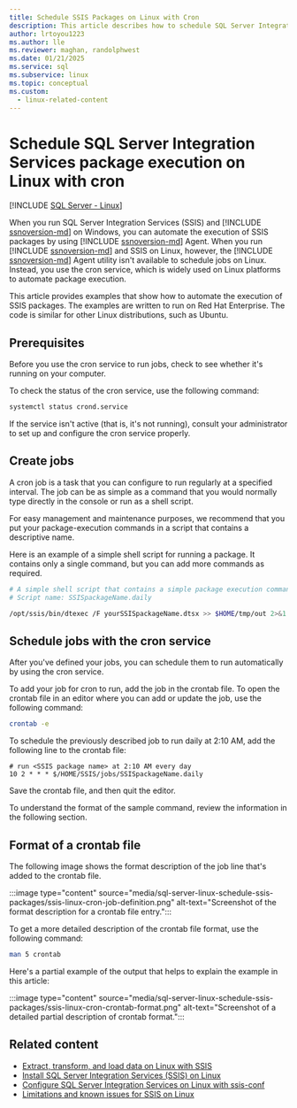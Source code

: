 ```yaml
---
title: Schedule SSIS Packages on Linux with Cron
description: This article describes how to schedule SQL Server Integration Services (SSIS) packages on Linux with the cron service.
author: lrtoyou1223
ms.author: lle
ms.reviewer: maghan, randolphwest
ms.date: 01/21/2025
ms.service: sql
ms.subservice: linux
ms.topic: conceptual
ms.custom:
  - linux-related-content
---
```

# Schedule SQL Server Integration Services package execution on Linux with cron

[!INCLUDE [SQL Server - Linux](../includes/applies-to-version/sql-linux.md)]

When you run SQL Server Integration Services (SSIS) and [!INCLUDE [ssnoversion-md](../includes/ssnoversion-md.md)] on Windows, you can automate the execution of SSIS packages by using [!INCLUDE [ssnoversion-md](../includes/ssnoversion-md.md)] Agent. When you run [!INCLUDE [ssnoversion-md](../includes/ssnoversion-md.md)] and SSIS on Linux, however, the [!INCLUDE [ssnoversion-md](../includes/ssnoversion-md.md)] Agent utility isn't available to schedule jobs on Linux. Instead, you use the cron service, which is widely used on Linux platforms to automate package execution.

This article provides examples that show how to automate the execution of SSIS packages. The examples are written to run on Red Hat Enterprise. The code is similar for other Linux distributions, such as Ubuntu.

## Prerequisites

Before you use the cron service to run jobs, check to see whether it's running on your computer.

To check the status of the cron service, use the following command:

```bash
systemctl status crond.service
```

If the service isn't active (that is, it's not running), consult your administrator to set up and configure the cron service properly.

## Create jobs

A cron job is a task that you can configure to run regularly at a specified interval. The job can be as simple as a command that you would normally type directly in the console or run as a shell script.

For easy management and maintenance purposes, we recommend that you put your package-execution commands in a script that contains a descriptive name.

Here is an example of a simple shell script for running a package. It contains only a single command, but you can add more commands as required.

```bash
# A simple shell script that contains a simple package execution command
# Script name: SSISpackageName.daily

/opt/ssis/bin/dtexec /F yourSSISpackageName.dtsx >> $HOME/tmp/out 2>&1
```

## Schedule jobs with the cron service

After you've defined your jobs, you can schedule them to run automatically by using the cron service.

To add your job for cron to run, add the job in the crontab file. To open the crontab file in an editor where you can add or update the job, use the following command:

```bash
crontab -e
```

To schedule the previously described job to run daily at 2:10 AM, add the following line to the crontab file:

```output
# run <SSIS package name> at 2:10 AM every day
10 2 * * * $/HOME/SSIS/jobs/SSISpackageName.daily
```

Save the crontab file, and then quit the editor.

To understand the format of the sample command, review the information in the following section.

## Format of a crontab file

The following image shows the format description of the job line that's added to the crontab file.

:::image type="content" source="media/sql-server-linux-schedule-ssis-packages/ssis-linux-cron-job-definition.png" alt-text="Screenshot of the format description for a crontab file entry.":::

To get a more detailed description of the crontab file format, use the following command:

```bash
man 5 crontab
```

Here's a partial example of the output that helps to explain the example in this article:

:::image type="content" source="media/sql-server-linux-schedule-ssis-packages/ssis-linux-cron-crontab-format.png" alt-text="Screenshot of a detailed partial description of crontab format.":::

## Related content

- [Extract, transform, and load data on Linux with SSIS](sql-server-linux-migrate-ssis.md)
- [Install SQL Server Integration Services (SSIS) on Linux](sql-server-linux-setup-ssis.md)
- [Configure SQL Server Integration Services on Linux with ssis-conf](sql-server-linux-configure-ssis.md)
- [Limitations and known issues for SSIS on Linux](sql-server-linux-ssis-known-issues.md)
